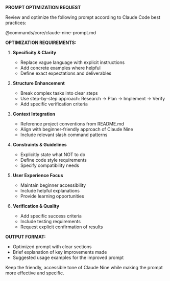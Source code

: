 **PROMPT OPTIMIZATION REQUEST**

Review and optimize the following prompt according to Claude Code best practices:

@commands/core/claude-nine-prompt.md

**OPTIMIZATION REQUIREMENTS:**

1. **Specificity & Clarity**
   - Replace vague language with explicit instructions
   - Add concrete examples where helpful
   - Define exact expectations and deliverables

2. **Structure Enhancement**  
   - Break complex tasks into clear steps
   - Use step-by-step approach: Research → Plan → Implement → Verify
   - Add specific verification criteria

3. **Context Integration**
   - Reference project conventions from README.md
   - Align with beginner-friendly approach of Claude Nine
   - Include relevant slash command patterns

4. **Constraints & Guidelines**
   - Explicitly state what NOT to do
   - Define code style requirements
   - Specify compatibility needs

5. **User Experience Focus**
   - Maintain beginner accessibility 
   - Include helpful explanations
   - Provide learning opportunities

6. **Verification & Quality**
   - Add specific success criteria
   - Include testing requirements
   - Request explicit confirmation of results

**OUTPUT FORMAT:**
- Optimized prompt with clear sections
- Brief explanation of key improvements made
- Suggested usage examples for the improved prompt

Keep the friendly, accessible tone of Claude Nine while making the prompt more effective and specific.